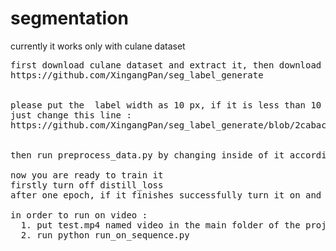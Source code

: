 # segmentation

currently it works only with culane dataset
<pre>
first download culane dataset and extract it, then download seg_label_generate github repository to convert the labels to normal image
https://github.com/XingangPan/seg_label_generate


please put the  label width as 10 px, if it is less than 10 px model will hardly learn something, more than 10px predictions will be errorous
just change this line :
https://github.com/XingangPan/seg_label_generate/blob/2cabaca76885d6167207a8e74edf2a7409e32379/src/main.cpp#L37


then run preprocess_data.py by changing inside of it accordingly

now you are ready to train it
firstly turn off distill_loss
after one epoch, if it finishes successfully turn it on and change the class_weights of background to 0.4 (if it doesnt work to 0.1, but it should work)

in order to run on video :
  1. put test.mp4 named video in the main folder of the project
  2. run python run_on_sequence.py

</pre>


